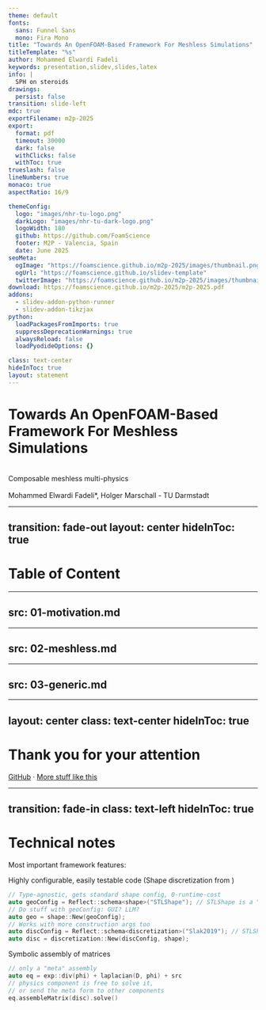 ```yaml
---
theme: default
fonts:
  sans: Funnel Sans
  mono: Fira Mono
title: "Towards An OpenFOAM-Based Framework For Meshless Simulations"
titleTemplate: "%s"
author: Mohammed Elwardi Fadeli
keywords: presentation,slidev,slides,latex
info: |
  SPH on steroids
drawings:
  persist: false
transition: slide-left
mdc: true
exportFilename: m2p-2025
export:
  format: pdf
  timeout: 30000
  dark: false
  withClicks: false
  withToc: true
trueslash: false
lineNumbers: true
monaco: true
aspectRatio: 16/9

themeConfig:
  logo: "images/nhr-tu-logo.png"
  darkLogo: "images/nhr-tu-dark-logo.png"
  logoWidth: 180
  github: https://github.com/FoamScience
  footer: M2P - Valencia, Spain
  date: June 2025
seoMeta:
  ogImage: "https://foamscience.github.io/m2p-2025/images/thumbnail.png"
  ogUrl: "https://foamscience.github.io/slidev-template"
  twitterImage: "https://foamscience.github.io/m2p-2025/images/thumbnail.png"
download: https://foamscience.github.io/m2p-2025/m2p-2025.pdf
addons:
  - slidev-addon-python-runner
  - slidev-addon-tikzjax
python:
  loadPackagesFromImports: true
  suppressDeprecationWarnings: true
  alwaysReload: false
  loadPyodideOptions: {}

class: text-center
hideInToc: true
layout: statement
---
```


# Towards An OpenFOAM-Based Framework For Meshless Simulations

<br/> Composable meshless multi-physics <br/> <br/> Mohammed Elwardi Fadeli*, Holger Marschall - TU Darmstadt

---
transition: fade-out
layout: center
hideInToc: true
---

# Table of Content

<Toc maxDepth=3 />


---
src: 01-motivation.md
---

---
src: 02-meshless.md
---

---
src: 03-generic.md
---

---
layout: center
class: text-center
hideInToc: true
---

# Thank you for your attention

[GitHub](https://github.com/FoamScience/slidev-template) · [More stuff like this](https://github.com/FoamScience)

---
transition: fade-in
class: text-left
hideInToc: true
---

# Technical notes

Most important framework features:

Highly configurable, easily testable code
(Shape discretization from <Citation citeKey="Slak2019" position="right" citeElevation="bottom-105" />)

```cpp
// Type-agnostic, gets standard shape config, 0-runtime-cost
auto geoConfig = Reflect::schema<shape>("STLShape"); // STLShape is a "shape"
// Do stuff with geoConfig: GUI? LLM?
auto geo = shape::New(geoConfig);
// Works with more construction args too
auto discConfig = Reflect::schema<discretization>("Slak2019"); // STLShape is a "shape"
auto disc = discretization::New(discConfig, shape);
```

Symbolic assembly of matrices

```cpp
// only a "meta" assembly
auto eq = exp::div(phi) + laplacian(D, phi) + src
// physics component is free to solve it,
// or send the meta form to other components
eq.assembleMatrix(disc).solve()
```
